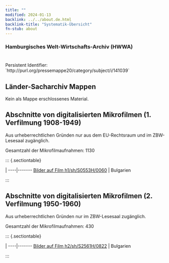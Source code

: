 ```yaml
---
title: ""
modified: 2024-01-13
backlink: ../../about.de.html
backlink-title: "Systematik-Übersicht"
fn-stub: about
---
```


### Hamburgisches Welt-Wirtschafts-Archiv (HWWA)

# 

<div class="hint">Persistent Identifier: `http://purl.org/pressemappe20/category/subject/i/141039`</div>







## Länder-Sacharchiv Mappen





Kein als Mappe erschlossenes Material.



<a id="filmsections" />

## Abschnitte von digitalisierten Mikrofilmen (1. Verfilmung 1908-1949)

<p>Aus urheberrechtlichen Gründen nur aus dem EU-Rechtsraum und im ZBW-Lesesaal zugänglich.</p>


<p>Gesamtzahl der Mikrofilmaufnahmen: 1130</p>





::: {.sectiontable}

 | 
----|-------
<a class="btn" href="https://pm20.zbw.eu/film/h1/sh/S0553H/0060" rel="nofollow">Bilder auf Film h1/sh/S0553H/0060</a> | Bulgarien


:::




## Abschnitte von digitalisierten Mikrofilmen (2. Verfilmung 1950-1960)

<p>Aus urheberrechtlichen Gründen nur im ZBW-Lesesaal zugänglich.</p>


<p>Gesamtzahl der Mikrofilmaufnahmen: 430</p>





::: {.sectiontable}

 | 
----|-------
<a class="btn" href="https://pm20.zbw.eu/film/h2/sh/S2561H/0822" rel="nofollow">Bilder auf Film h2/sh/S2561H/0822</a> | Bulgarien


:::
















